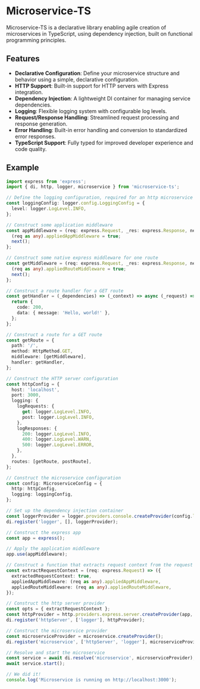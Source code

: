 # Microservice-TS

Microservice-TS is a declarative library enabling agile creation of microservices in TypeScript, using dependency injection, built on functional programming principles.

## Features

- **Declarative Configuration**: Define your microservice structure and behavior using a simple, declarative configuration.
- **HTTP Support**: Built-in support for HTTP servers with Express integration.
- **Dependency Injection**: A lightweight DI container for managing service dependencies.
- **Logging**: Flexible logging system with configurable log levels.
- **Request/Response Handling**: Streamlined request processing and response generation.
- **Error Handling**: Built-in error handling and conversion to standardized error responses.
- **TypeScript Support**: Fully typed for improved developer experience and code quality.

## Example

```typescript
import express from 'express';
import { di, http, logger, microservice } from 'microservice-ts';

// Define the logging configuration, required for an http microservice
const loggingConfig: logger.config.LoggingConfig = {
  level: logger.LogLevel.INFO,
};

// Construct some application middleware
const appMiddleware = (req: express.Request, _res: express.Response, next: express.NextFunction) => {
  (req as any).appliedAppMiddleware = true;
  next();
};

// Construct some native express middleware for one route
const getMiddleware = (req: express.Request, _res: express.Response, next: express.NextFunction) => {
  (req as any).appliedRouteMiddleware = true;
  next();
};

// Construct a route handler for a GET route
const getHandler = (_dependencies) => (_context) => async (_request) => {
  return {
    code: 200,
    data: { message: 'Hello, world!' },
  };
};

// Construct a route for a GET route
const getRoute = {
  path: '/',
  method: HttpMethod.GET,
  middleware: [getMiddleware],
  handler: getHandler,
};

// Construct the HTTP server configuration
const httpConfig = {
  host: 'localhost',
  port: 3000,
  logging: {
    logRequests: {
      get: logger.LogLevel.INFO,
      post: logger.LogLevel.INFO,
    },
    logResponses: {
      200: logger.LogLevel.INFO,
      400: logger.LogLevel.WARN,
      500: logger.LogLevel.ERROR,
    },
  },
  routes: [getRoute, postRoute],
};

// Construct the microservice configuration
const config: MicroserviceConfig = {
  http: httpConfig,
  logging: loggingConfig,
};

// Set up the dependency injection container
const loggerProvider = logger.providers.console.createProvider(config.logging);
di.register('logger', [], loggerProvider);

// Construct the express app
const app = express();

// Apply the application middleware
app.use(appMiddleware);

// Construct a function that extracts request context from the request
const extractRequestContext = (req: express.Request) => ({ 
  extractedRequestContext: true,
  appliedAppMiddleware: (req as any).appliedAppMiddleware,
  appliedRouteMiddleware: (req as any).appliedRouteMiddleware,
});

// Construct the http server provider
const opts = { extractRequestContext };
const httpProvider = http.providers.express.server.createProvider(app, config.http, opts);
di.register('httpServer', ['logger'], httpProvider);

// Construct the microservice provider
const microserviceProvider = microservice.createProvider();
di.register('microservice', ['httpServer', 'logger'], microserviceProvider);

// Resolve and start the microservice
const service = await di.resolve('microservice', microserviceProvider);
await service.start();

// We did it!
console.log('Microservice is running on http://localhost:3000');
```
